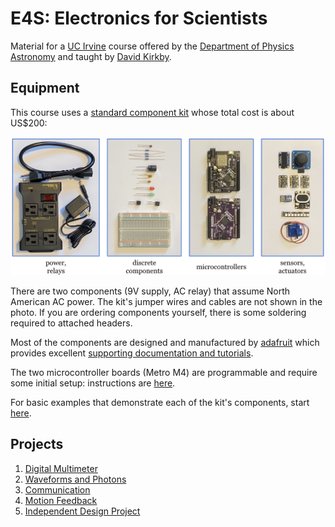 # E4S: Electronics for Scientists

Material for a [UC Irvine](https://uci.edu/) course offered by the [Department of Physics Astronomy](https://www.physics.uci.edu/) and taught by [David Kirkby](https://faculty.sites.uci.edu/dkirkby/).

## Equipment

This course uses a [standard component kit](https://docs.google.com/spreadsheets/d/1fDZMHFTLSX1ApLEP1mGgGuPPSofG94EePxDg_fpRnkw/edit#gid=0) whose total cost is about US$200:

![Image of Kit Components](https://raw.githubusercontent.com/dkirkby/E4S/master/img/kit.jpg)

There are two components (9V supply, AC relay) that assume North American AC power.  The kit's jumper wires and cables are not shown in the photo.  If you are ordering components yourself, there is some soldering required to
attached headers.

Most of the components are designed and manufactured by [adafruit](https://www.adafruit.com/about) which provides excellent [supporting documentation and tutorials](https://learn.adafruit.com/).

The two microcontroller boards (Metro M4) are programmable and require some initial setup: instructions are [here](setup.md).

For basic examples that demonstrate each of the kit's components, start [here](hello.md).

## Projects

1. [Digital Multimeter](projects/DMM.md)
2. [Waveforms and Photons](projects/Photons.md)
3. [Communication](projects/Chatter.md)
4. [Motion Feedback](projects/Motion.md)
5. [Independent Design Project](projects/Design.md)
